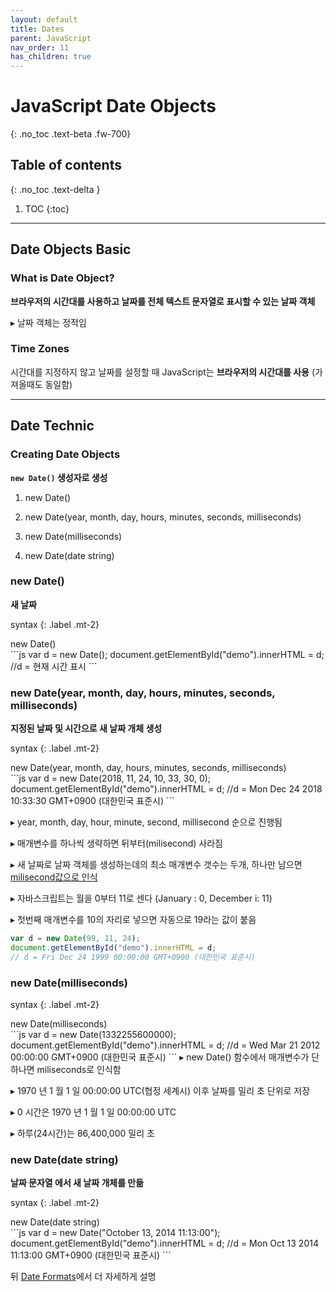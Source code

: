 ```yaml
---
layout: default
title: Dates
parent: JavaScript
nav_order: 11
has_children: true
---
```


# JavaScript Date Objects
{: .no_toc .text-beta .fw-700}

## Table of contents
{: .no_toc .text-delta }

1. TOC
{:toc}

---

## Date Objects Basic

### What is Date Object?

**브라우저의 시간대를 사용하고 날짜를 전체 텍스트 문자열로 표시할 수 있는 날짜 객체**

&#9656; 날짜 객체는 정적임

### Time Zones

시간대를 지정하지 않고 날짜를 설정할 때 JavaScript는 **브라우저의 시간대를 사용** (가져올때도 동일함)

---

## Date Technic

### Creating Date Objects 

**`new Date()` 생성자로 생성**

1. new Date()

2. new Date(year, month, day, hours, minutes, seconds, milliseconds)

3. new Date(milliseconds)

4. new Date(date string)

### new Date()

**새 날짜**

syntax
{: .label .mt-2}
<div class="code-example" markdown="1">
new Date()
</div>
```js
var d = new Date();
document.getElementById("demo").innerHTML = d;
//d = 현재 시간 표시
```

### new Date(year, month, day, hours, minutes, seconds, milliseconds)

**지정된 날짜 및 시간으로 새 날짜 개체 생성**

syntax
{: .label .mt-2}
<div class="code-example" markdown="1">
new Date(year, month, day, hours, minutes, seconds, milliseconds)
</div>
```js
var d = new Date(2018, 11, 24, 10, 33, 30, 0);
document.getElementById("demo").innerHTML = d;
//d = Mon Dec 24 2018 10:33:30 GMT+0900 (대한민국 표준시)
```

&#9656; year, month, day, hour, minute, second, millisecond 순으로 진행됨

&#9656; 매개변수를 하나씩 생략하면 뒤부터(milisecond) 사라짐

&#9656; 새 날짜로 날짜 객체를 생성하는데의 최소 매개변수 갯수는 두개, 하나만 남으면 [milisecond값으로 인식](https://www.w3schools.com/js/tryit.asp?filename=tryjs_date_new_numbers1)

&#9656; 자바스크립트는 월을 0부터 11로 센다 (January : 0, December i: 11)

&#9656; 첫번째 매개변수를 10의 자리로 넣으면 자동으로 19라는 값이 붙음

```js
var d = new Date(99, 11, 24);
document.getElementById("demo").innerHTML = d;
// d = Fri Dec 24 1999 00:00:00 GMT+0900 (대한민국 표준시)
```

### new Date(milliseconds)

syntax
{: .label .mt-2}
<div class="code-example" markdown="1">
new Date(milliseconds)
</div>
```js
var d = new Date(1332255600000);
document.getElementById("demo").innerHTML = d;
//d = Wed Mar 21 2012 00:00:00 GMT+0900 (대한민국 표준시)
```
&#9656; new Date() 함수에서 매개변수가 단 하나면 miliseconds로 인식함

&#9656; 1970 년 1 월 1 일 00:00:00 UTC(협정 세계시) 이후 날짜를 밀리 초 단위로 저장

&#9656; 0 시간은 1970 년 1 월 1 일 00:00:00 UTC

&#9656; 하루(24시간)는 86,400,000 밀리 초

### new Date(date string)

**날짜 문자열 에서 새 날짜 개체를 만듦**

syntax
{: .label .mt-2}
<div class="code-example" markdown="1">
new Date(date string)
</div>
```js
var d = new Date("October 13, 2014 11:13:00");
document.getElementById("demo").innerHTML = d;
//d = Mon Oct 13 2014 11:13:00 GMT+0900 (대한민국 표준시)
```

뒤 [Date Formats](https://gekdev.github.io/docs/javascript/dates/date-formats/)에서 더 자세하게 설명
